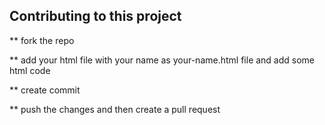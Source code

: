 ## Contributing to this project 
** fork the repo

** add your html file with your name as your-name.html file and add some html code 

** create commit 

** push the changes and then create a pull request
